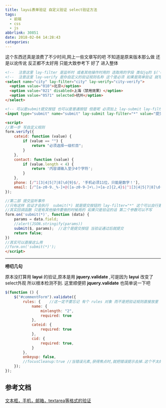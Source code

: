 ```yaml
---
title: layui表单验证 自定义验证 select验证方法
tags:
  - 前端
  - css
  - js
abbrlink: 30851
date: 2018-02-04 14:28:43
categories:
---
```


这个东西还真是浪费了不少时间,网上一些文章写的吧 不知道是原来版本那么做 还是以讹传讹 反正都不太好用
只能大致参考下  好了 进入整体

```html
<!--  注意这里 lay-filter 是监听时 或者其他操作时用的 选取用的字段 类似jq的 $('#id')-->
<!--  注意这里 lay-verify 是你自定义的验证规则名称 这个是必须 如果是简单验证 就写上预设值 就好了 -->
<select name="city" lay-filter="city" lay-verify="city-verify">
  <option value="010">北京</option>
  <option value="021" disabled>上海（禁用效果）</option>
  <option value="0571" selected>杭州</option>
</select>    

<!-- 可以是submit提交按钮 也可以是普通按钮 但是呢 必须加上 lay-submit lay-filter="*" 其中 lay-submit 也是不可少的  要不就检测不到提交事件-->
<input type="submit" name="submit" lay-submit lay-filter="*" value="提交">

<script>
//第一步 写自定义规则
form.verify({
    cateid: function (value) {
        if (value == "") {
            return "必须选择一级栏目";
        }
    },
    contact: function (value) {
        if (value.length < 4) {
            return '内容请输入至少4个字符';
        }
    },
    phone: [/^1[3|4|5|7|8]\d{9}$/, '手机必须11位，只能是数字！'],
    email: [/^[a-z0-9._%-]+@([a-z0-9-]+\.)+[a-z]{2,4}$|^1[3|4|5|7|8]\d{9}$/, '邮箱格式不对']
});

//第二部 提交监听事件
//只有这样 验证才会执行  submit(*) 就是提交按钮的 lay-filter="*" 这个可以自行更改
//其实回调函数 只是有其他操作要做的时候用的 如果只是验证的话 第二个参数可以不写
form.on('submit(*)', function (data) {
    params = data.field;
    //alert(JSON.stringify(params))
    submit($, params);  //这个是提交按钮 当验证通过后就提交
    return false;
})
//其实可以直接这么用
//form.on('submit(*)');
</script>

```

<!--more-->

---

**唠叨几句**

原本没打算用 **layui** 的验证,原本是用 **jquery.validate** ,可是因为 **layui** 改变了select外观 
所以根本检测不到. 这里顺便把 **jquery.validate** 也简单说一下吧

```js
$(function () {
    $("#commentForm").validate({
        rules: {    //这一定不要忘记 有个 rules 对象 而不是把验证规则直接放里
            name: {
                minlength: "2",
                required: true
            },
            cateid: {
                required: true
            },
            cid: {
                required: true,
            }
        },
        onkeyup: false,
        //focusCleanup:true //当错误元素,获得焦点时,就把错误提示去掉.这个不太好,应该是失去焦点在去掉
    });
});
```

## 参考文档
[文本框，手机，邮箱，textarea等格式的验证](https://www.zybuluo.com/mdeditor#1038324)

